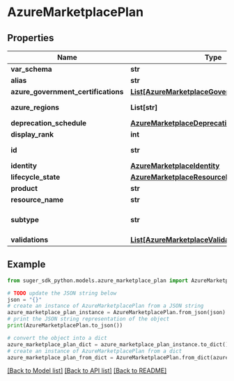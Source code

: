 # AzureMarketplacePlan


## Properties

Name | Type | Description | Notes
------------ | ------------- | ------------- | -------------
**var_schema** | **str** |  | [optional] 
**alias** | **str** |  | [optional] 
**azure_government_certifications** | [**List[AzureMarketplaceGovernmentCertification]**](AzureMarketplaceGovernmentCertification.md) |  | [optional] 
**azure_regions** | **List[str]** | enums:[azureGlobal,azureGovernment,azureGermany,azureChina] | [optional] 
**deprecation_schedule** | [**AzureMarketplaceDeprecationSchedule**](AzureMarketplaceDeprecationSchedule.md) |  | [optional] 
**display_rank** | **int** | default 2147483647 | [optional] 
**id** | **str** | in format of \&quot;plan/product-durable-id/plan-durable-id\&quot; | [optional] 
**identity** | [**AzureMarketplaceIdentity**](AzureMarketplaceIdentity.md) |  | [optional] 
**lifecycle_state** | [**AzureMarketplaceResourceLifecycleState**](AzureMarketplaceResourceLifecycleState.md) |  | [optional] 
**product** | **str** | in format of \&quot;product/product-durable-id\&quot; | [optional] 
**resource_name** | **str** |  | [optional] 
**subtype** | **str** | Specifies the plan type (AzureApplication-type products only) see: https://go.microsoft.com/fwlink/?linkid&#x3D;2106322 | [optional] 
**validations** | [**List[AzureMarketplaceValidation]**](AzureMarketplaceValidation.md) |  | [optional] 

## Example

```python
from suger_sdk_python.models.azure_marketplace_plan import AzureMarketplacePlan

# TODO update the JSON string below
json = "{}"
# create an instance of AzureMarketplacePlan from a JSON string
azure_marketplace_plan_instance = AzureMarketplacePlan.from_json(json)
# print the JSON string representation of the object
print(AzureMarketplacePlan.to_json())

# convert the object into a dict
azure_marketplace_plan_dict = azure_marketplace_plan_instance.to_dict()
# create an instance of AzureMarketplacePlan from a dict
azure_marketplace_plan_from_dict = AzureMarketplacePlan.from_dict(azure_marketplace_plan_dict)
```
[[Back to Model list]](../README.md#documentation-for-models) [[Back to API list]](../README.md#documentation-for-api-endpoints) [[Back to README]](../README.md)


